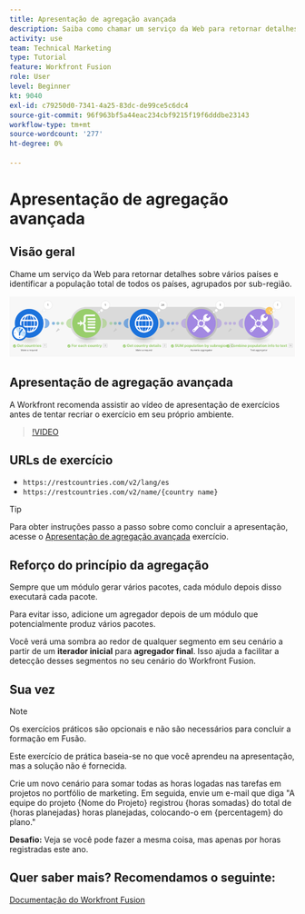 ```yaml
---
title: Apresentação de agregação avançada
description: Saiba como chamar um serviço da Web para retornar detalhes sobre vários países e identificar a população, agrupada por sub-região, tudo em [!DNL Adobe Workfront Fusion].
activity: use
team: Technical Marketing
type: Tutorial
feature: Workfront Fusion
role: User
level: Beginner
kt: 9040
exl-id: c79250d0-7341-4a25-83dc-de99ce5c6dc4
source-git-commit: 96f963bf5a44eac234cbf9215f19f6dddbe23143
workflow-type: tm+mt
source-wordcount: '277'
ht-degree: 0%

---
```


# Apresentação de agregação avançada

## Visão geral

Chame um serviço da Web para retornar detalhes sobre vários países e identificar a população total de todos os países, agrupados por sub-região.

![Uma imagem do cenário de Fusão](assets/iteration-and-aggregation-3.png)

## Apresentação de agregação avançada

A Workfront recomenda assistir ao vídeo de apresentação de exercícios antes de tentar recriar o exercício em seu próprio ambiente.

>[!VIDEO](https://video.tv.adobe.com/v/335281/?quality=12)

## URLs de exercício

* `https://restcountries.com/v2/lang/es`
* `https://restcountries.com/v2/name/{country name}`

>[!TIP]
>
>Para obter instruções passo a passo sobre como concluir a apresentação, acesse o [Apresentação de agregação avançada](https://experienceleague.adobe.com/docs/workfront-learn/tutorials-workfront/fusion/exercises/advanced-aggregation.html?lang=en) exercício.

## Reforço do princípio da agregação

Sempre que um módulo gerar vários pacotes, cada módulo depois disso executará cada pacote.

Para evitar isso, adicione um agregador depois de um módulo que potencialmente produz vários pacotes.

Você verá uma sombra ao redor de qualquer segmento em seu cenário a partir de um **iterador inicial** para **agregador final**. Isso ajuda a facilitar a detecção desses segmentos no seu cenário do Workfront Fusion.

## Sua vez

>[!NOTE]
>
>Os exercícios práticos são opcionais e não são necessários para concluir a formação em Fusão.

Este exercício de prática baseia-se no que você aprendeu na apresentação, mas a solução não é fornecida.

Crie um novo cenário para somar todas as horas logadas nas tarefas em projetos no portfólio de marketing. Em seguida, envie um e-mail que diga &quot;A equipe do projeto {Nome do Projeto} registrou {horas somadas} do total de {horas planejadas} horas planejadas, colocando-o em {percentagem} do plano.&quot;

**Desafio:** Veja se você pode fazer a mesma coisa, mas apenas por horas registradas este ano.

## Quer saber mais? Recomendamos o seguinte:

[Documentação do Workfront Fusion](https://experienceleague.adobe.com/docs/workfront/using/adobe-workfront-fusion/workfront-fusion-2.html?lang=en)
